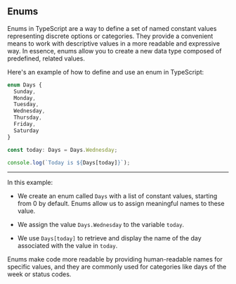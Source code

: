 ## Enums

Enums in TypeScript are a way to define a set of named constant values representing discrete options or categories. They provide a convenient means to work with descriptive values in a more readable and expressive way. In essence, enums allow you to create a new data type composed of predefined, related values.

Here's an example of how to define and use an enum in TypeScript:

```Typescript
enum Days {
  Sunday,
  Monday,
  Tuesday,
  Wednesday,
  Thursday,
  Friday,
  Saturday
}

const today: Days = Days.Wednesday;

console.log(`Today is ${Days[today]}`);
```

---

In this example:

- We create an enum called `Days` with a list of constant values, starting from 0 by default. Enums allow us to assign meaningful names to these value.

- We assign the value `Days.Wednesday` to the variable `today`.

- We use `Days[today]` to retrieve and display the name of the day associated with the value in `today`.

Enums make code more readable by providing human-readable names for specific values, and they are commonly used for categories like days of the week or status codes.

